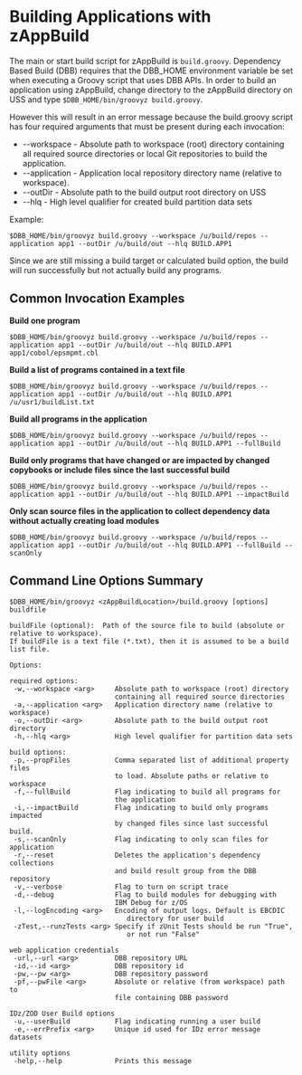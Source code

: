 # Building Applications with zAppBuild
The main or start build script for zAppBuild is `build.groovy`. Dependency Based Build (DBB) requires that the DBB_HOME environment variable be set when executing a Groovy script that uses DBB APIs.  In order to build an application using zAppBuild, change directory to the zAppBuild directory on USS and type `$DBB_HOME/bin/groovyz build.groovy`.

However this will result in an error message because the build.groovy script has four required arguments that must be present during each invocation:
* --workspace <arg> - Absolute path to workspace (root) directory containing all required source directories or local Git repositories to build the application.
* --application <arg> - Application local repository directory name (relative to workspace).
* --outDir <arg> - Absolute path to the build output root directory on USS
* --hlq <arg> -  High level qualifier for created build partition data sets


Example:
```
$DBB_HOME/bin/groovyz build.groovy --workspace /u/build/repos --application app1 --outDir /u/build/out --hlq BUILD.APP1
```
Since we are still missing a build target or calculated build option, the build will run successfully but not actually build any programs.  

## Common Invocation Examples

**Build one program**
```
$DBB_HOME/bin/groovyz build.groovy --workspace /u/build/repos --application app1 --outDir /u/build/out --hlq BUILD.APP1 app1/cobol/epsmpmt.cbl
```
**Build a list of programs contained in a text file**
```
$DBB_HOME/bin/groovyz build.groovy --workspace /u/build/repos --application app1 --outDir /u/build/out --hlq BUILD.APP1 /u/usr1/buildList.txt
```
**Build all programs in the application**
```
$DBB_HOME/bin/groovyz build.groovy --workspace /u/build/repos --application app1 --outDir /u/build/out --hlq BUILD.APP1 --fullBuild
```
**Build only programs that have changed or are impacted by changed copybooks or include files since the last successful build**
```
$DBB_HOME/bin/groovyz build.groovy --workspace /u/build/repos --application app1 --outDir /u/build/out --hlq BUILD.APP1 --impactBuild
```
**Only scan source files in the application to collect dependency data without actually creating load modules**
```
$DBB_HOME/bin/groovyz build.groovy --workspace /u/build/repos --application app1 --outDir /u/build/out --hlq BUILD.APP1 --fullBuild --scanOnly
```

## Command Line Options Summary
```
$DBB_HOME/bin/groovyz <zAppBuildLocation>/build.groovy [options] buildfile

buildFile (optional):  Path of the source file to build (absolute or relative to workspace). 
If buildFile is a text file (*.txt), then it is assumed to be a build list file.

Options:

required options:
 -w,--workspace <arg>     Absolute path to workspace (root) directory
                          containing all required source directories
 -a,--application <arg>   Application directory name (relative to workspace)
 -o,--outDir <arg>        Absolute path to the build output root directory
 -h,--hlq <arg>           High level qualifier for partition data sets

build options:
 -p,--propFiles           Comma separated list of additional property files 
                          to load. Absolute paths or relative to workspace
 -f,--fullBuild           Flag indicating to build all programs for
                          the application
 -i,--impactBuild         Flag indicating to build only programs impacted
                          by changed files since last successful build.
 -s,--scanOnly            Flag indicating to only scan files for application
 -r,--reset               Deletes the application's dependency collections 
                          and build result group from the DBB repository
 -v,--verbose             Flag to turn on script trace
 -d,--debug               Flag to build modules for debugging with
                          IBM Debug for z/OS
 -l,--logEncoding <arg>   Encoding of output logs. Default is EBCDIC 
                             directory for user build
 -zTest,--runzTests <arg> Specify if zUnit Tests should be run "True",
                             or not run "False"

web application credentials
 -url,--url <arg>         DBB repository URL
 -id,--id <arg>           DBB repository id
 -pw,--pw <arg>           DBB repository password
 -pf,--pwFile <arg>       Absolute or relative (from workspace) path to
                          file containing DBB password

IDz/ZOD User Build options
 -u,--userBuild           Flag indicating running a user build
 -e,--errPrefix <arg>     Unique id used for IDz error message datasets

utility options
 -help,--help             Prints this message
 ```
